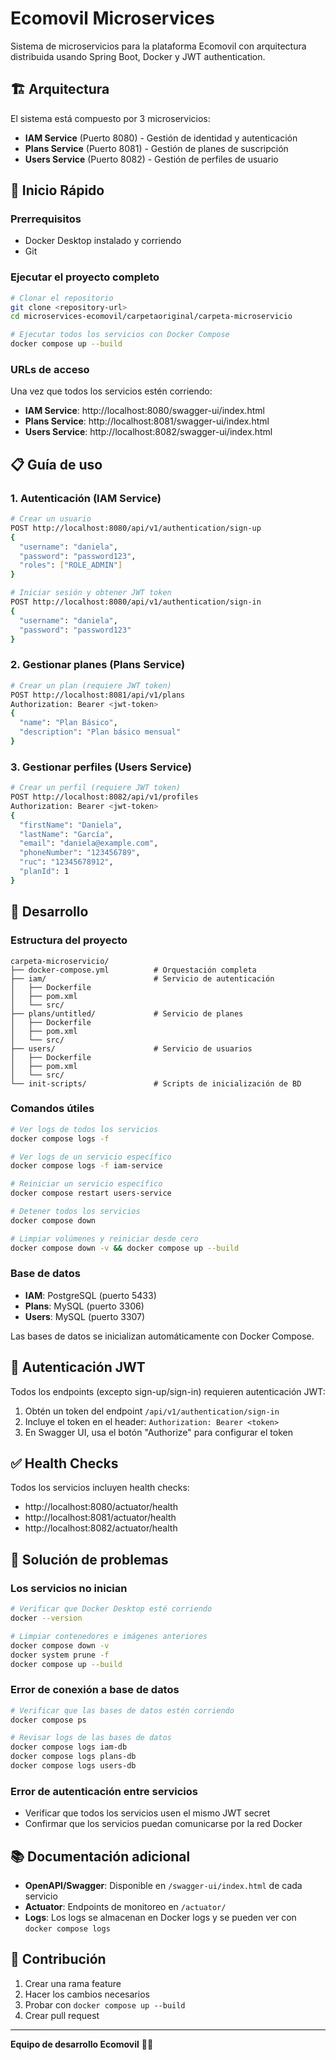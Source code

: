 # Ecomovil Microservices

Sistema de microservicios para la plataforma Ecomovil con arquitectura distribuida usando Spring Boot, Docker y JWT authentication.

## 🏗️ Arquitectura

El sistema está compuesto por 3 microservicios:

- **IAM Service** (Puerto 8080) - Gestión de identidad y autenticación
- **Plans Service** (Puerto 8081) - Gestión de planes de suscripción  
- **Users Service** (Puerto 8082) - Gestión de perfiles de usuario

## 🚀 Inicio Rápido

### Prerrequisitos
- Docker Desktop instalado y corriendo
- Git

### Ejecutar el proyecto completo
```bash
# Clonar el repositorio
git clone <repository-url>
cd microservices-ecomovil/carpetaoriginal/carpeta-microservicio

# Ejecutar todos los servicios con Docker Compose
docker compose up --build
```

### URLs de acceso
Una vez que todos los servicios estén corriendo:

- **IAM Service**: http://localhost:8080/swagger-ui/index.html
- **Plans Service**: http://localhost:8081/swagger-ui/index.html  
- **Users Service**: http://localhost:8082/swagger-ui/index.html

## 📋 Guía de uso

### 1. Autenticación (IAM Service)
```bash
# Crear un usuario
POST http://localhost:8080/api/v1/authentication/sign-up
{
  "username": "daniela",
  "password": "password123",
  "roles": ["ROLE_ADMIN"]
}

# Iniciar sesión y obtener JWT token
POST http://localhost:8080/api/v1/authentication/sign-in
{
  "username": "daniela", 
  "password": "password123"
}
```

### 2. Gestionar planes (Plans Service)
```bash
# Crear un plan (requiere JWT token)
POST http://localhost:8081/api/v1/plans
Authorization: Bearer <jwt-token>
{
  "name": "Plan Básico",
  "description": "Plan básico mensual"
}
```

### 3. Gestionar perfiles (Users Service)
```bash
# Crear un perfil (requiere JWT token)
POST http://localhost:8082/api/v1/profiles
Authorization: Bearer <jwt-token>
{
  "firstName": "Daniela",
  "lastName": "García",
  "email": "daniela@example.com",
  "phoneNumber": "123456789",
  "ruc": "12345678912",
  "planId": 1
}
```

## 🔧 Desarrollo

### Estructura del proyecto
```
carpeta-microservicio/
├── docker-compose.yml          # Orquestación completa
├── iam/                        # Servicio de autenticación
│   ├── Dockerfile
│   ├── pom.xml
│   └── src/
├── plans/untitled/             # Servicio de planes
│   ├── Dockerfile
│   ├── pom.xml  
│   └── src/
├── users/                      # Servicio de usuarios
│   ├── Dockerfile
│   ├── pom.xml
│   └── src/
└── init-scripts/               # Scripts de inicialización de BD
```

### Comandos útiles

```bash
# Ver logs de todos los servicios
docker compose logs -f

# Ver logs de un servicio específico
docker compose logs -f iam-service

# Reiniciar un servicio específico
docker compose restart users-service

# Detener todos los servicios
docker compose down

# Limpiar volúmenes y reiniciar desde cero
docker compose down -v && docker compose up --build
```

### Base de datos
- **IAM**: PostgreSQL (puerto 5433)
- **Plans**: MySQL (puerto 3306) 
- **Users**: MySQL (puerto 3307)

Las bases de datos se inicializan automáticamente con Docker Compose.

## 🔐 Autenticación JWT

Todos los endpoints (excepto sign-up/sign-in) requieren autenticación JWT:

1. Obtén un token del endpoint `/api/v1/authentication/sign-in`
2. Incluye el token en el header: `Authorization: Bearer <token>`
3. En Swagger UI, usa el botón "Authorize" para configurar el token

## ✅ Health Checks

Todos los servicios incluyen health checks:
- http://localhost:8080/actuator/health
- http://localhost:8081/actuator/health  
- http://localhost:8082/actuator/health

## 🐛 Solución de problemas

### Los servicios no inician
```bash
# Verificar que Docker Desktop esté corriendo
docker --version

# Limpiar contenedores e imágenes anteriores
docker compose down -v
docker system prune -f
docker compose up --build
```

### Error de conexión a base de datos
```bash
# Verificar que las bases de datos estén corriendo
docker compose ps

# Revisar logs de las bases de datos
docker compose logs iam-db
docker compose logs plans-db  
docker compose logs users-db
```

### Error de autenticación entre servicios
- Verificar que todos los servicios usen el mismo JWT secret
- Confirmar que los servicios puedan comunicarse por la red Docker

## 📚 Documentación adicional

- **OpenAPI/Swagger**: Disponible en `/swagger-ui/index.html` de cada servicio
- **Actuator**: Endpoints de monitoreo en `/actuator/` 
- **Logs**: Los logs se almacenan en Docker logs y se pueden ver con `docker compose logs`

## 🤝 Contribución

1. Crear una rama feature
2. Hacer los cambios necesarios
3. Probar con `docker compose up --build`
4. Crear pull request

---

**Equipo de desarrollo Ecomovil** 🚗💚
